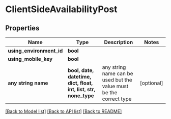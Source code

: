 # ClientSideAvailabilityPost


## Properties
Name | Type | Description | Notes
------------ | ------------- | ------------- | -------------
**using_environment_id** | **bool** |  | 
**using_mobile_key** | **bool** |  | 
**any string name** | **bool, date, datetime, dict, float, int, list, str, none_type** | any string name can be used but the value must be the correct type | [optional]

[[Back to Model list]](../README.md#documentation-for-models) [[Back to API list]](../README.md#documentation-for-api-endpoints) [[Back to README]](../README.md)


